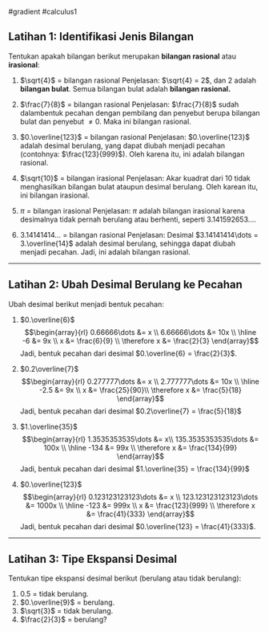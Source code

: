 #gradient #calculus1 

## Latihan 1: Identifikasi Jenis Bilangan

Tentukan apakah bilangan berikut merupakan **bilangan rasional** atau **irasional**:
1. $\sqrt{4}$ = bilangan rasional
   Penjelasan: $\sqrt{4} = 2$, dan $2$ adalah **bilangan bulat**.
   Semua bilangan bulat adalah **bilangan rasional.**
   
2. $\frac{7}{8}$ = bilangan rasional
   Penjelasan: $\frac{7}{8}$ sudah dalambentuk pecahan dengan pembilang dan penyebut berupa bilangan bulat dan penyebut $\ne 0$. Maka ini bilangan rasional.
   
3. $0.\overline{123}$ = bilangan rasional
   Penjelasan: $0.\overline{123}$ adalah desimal berulang, yang dapat diubah menjadi pecahan (contohnya: $\frac{123}{999}$). Oleh karena itu, ini adalah bilangan rasional.
   
4. $\sqrt{10}$ = bilangan irasional
   Penjelasan: Akar kuadrat dari 10 tidak menghasilkan bilangan bulat ataupun desimal berulang. Oleh karean itu, ini bilangan irasional.
   
5. $\pi$ = bilangan irasional
   Penjelasan: $\pi$ adalah bilangan irasional karena desimalnya tidak pernah berulang atau berhenti, seperti $3.141592653\dots$.
   
6. $3.14141414\dots$ = bilangan rasional
   Penjelasan: Desimal $3.14141414\dots = 3.\overline{14}$ adalah desimal berulang, sehingga dapat diubah menjadi pecahan. Jadi, ini adalah bilangan rasional.

___

## Latihan 2: Ubah Desimal Berulang ke Pecahan

Ubah desimal berikut menjadi bentuk pecahan:
1. $0.\overline{6}$
$$\begin{array}{rl} 
   0.66666\dots &= x \\
   6.66666\dots &= 10x \\
   \hline
   -6 &= 9x \\
   x &= \frac{6}{9} \\
   \therefore x &= \frac{2}{3}
   \end{array}$$
    Jadi, bentuk pecahan dari desimal $0.\overline{6} = \frac{2}{3}$.
    
2. $0.2\overline{7}$
   $$\begin{array}{rl} 
   0.277777\dots &= x \\
   2.777777\dots &= 10x \\
   \hline
   -2.5 &= 9x \\
   x &= \frac{25}{90}\\
   \therefore x &= \frac{5}{18}
   \end{array}$$
   Jadi, bentuk pecahan dari desimal $0.2\overline{7} = \frac{5}{18}$
   
3. $1.\overline{35}$
   $$\begin{array}{rl} 
   1.3535353535\dots &= x\\
   135.3535353535\dots &= 100x \\
   \hline
   -134 &= 99x \\
   \therefore x &= \frac{134}{99}
   \end{array}$$
   Jadi, bentuk pecahan dari desimal $1.\overline{35} = \frac{134}{99}$

4. $0.\overline{123}$
   $$\begin{array}{rl}
   0.123123123123\dots &= x \\
   123.123123123123\dots &= 1000x \\
   \hline
   -123 &= 999x \\
   x &= \frac{123}{999} \\
   \therefore x &= \frac{41}{333}
   \end{array}$$
   Jadi, bentuk pecahan dari desimal $0.\overline{123} = \frac{41}{333}$.

___

## Latihan 3: Tipe Ekspansi Desimal

Tentukan tipe ekspansi desimal berikut (berulang atau tidak berulang):
1. $0.5$ = tidak berulang.
2. $0.\overline{9}$ = berulang.
3. $\sqrt{3}$ = tidak berulang.
4. $\frac{2}{3}$ = berulang?

   